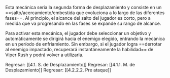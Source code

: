 
Esta mecánica seria la segunda forma de desplazamiento y consiste en un ==salto/acercamiento/embestida que evoluciona a lo largo de las diferentes fases==. Al principio, el alcance del salto del jugador es corto, pero a medida que va progresando en las fases se expande su rango de alcance.

Para activar esta mecánica, el jugador debe seleccionar un objetivo y automáticamente se dirigirá hacia el enemigo elegido, entrando la mecánica en un período de enfriamiento. Sin embargo, si el jugador logra ==derrotar al enemigo impactado, recuperará instantáneamente la habilidad== de Viper Rush y podrá volver a utilizarla.


Regresar: [[4.1. S. de Desplazamiento]]
Regresar: [[4.1.1. M. de Desplazamiento]]
Regresar: [[4.2.2.2. Pre ataque]]